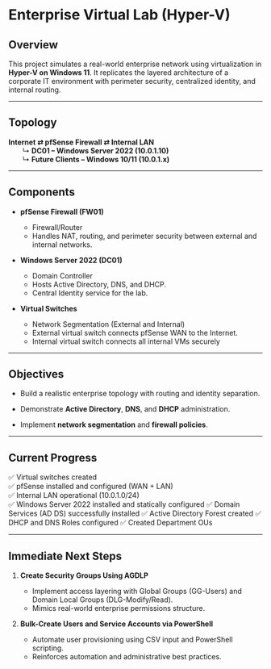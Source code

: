 # Enterprise Virtual Lab (Hyper-V)

## Overview
This project simulates a real-world enterprise network using virtualization in **Hyper-V on Windows 11**. It replicates the layered architecture of a corporate IT environment with perimeter security, centralized identity, and internal routing.

---

## Topology

**Internet ⇄ pfSense Firewall ⇄ Internal LAN**  
  ↳ **DC01 – Windows Server 2022 (10.0.1.10)**  
  ↳ **Future Clients – Windows 10/11 (10.0.1.x)**  

---

## Components

- **pfSense Firewall (FW01)**
  - Firewall/Router 
  - Handles NAT, routing, and perimeter security between external and internal networks.
  
- **Windows Server 2022 (DC01)**
  - Domain Controller
  - Hosts Active Directory, DNS, and DHCP.
  - Central Identity service for the lab.

- **Virtual Switches**
  - Network Segmentation (External and Internal)
  - External virtual switch connects pfSense WAN to the Internet.
  - Internal virtual switch connects all internal VMs securely

---

## Objectives
- Build a realistic enterprise topology with routing and identity separation.  
  
- Demonstrate **Active Directory**, **DNS**, and **DHCP** administration.  
  
- Implement **network segmentation** and **firewall policies**.   

---

## Current Progress
✅ Virtual switches created  
✅ pfSense installed and configured (WAN + LAN)  
✅ Internal LAN operational (10.0.1.0/24)  
✅ Windows Server 2022 installed and statically configured
✅ Domain Services (AD DS) successfully installed
✅ Active Directory Forest created
✅ DHCP and DNS Roles configured
✅ Created Department OUs 


---

## Immediate Next Steps 

1. **Create Security Groups Using AGDLP**  
   - Implement access layering with Global Groups (GG-Users) and Domain Local Groups (DLG-Modify/Read).  
   - Mimics real-world enterprise permissions structure.  

2. **Bulk-Create Users and Service Accounts via PowerShell**  
   - Automate user provisioning using CSV input and PowerShell scripting.  
   - Reinforces automation and administrative best practices.  